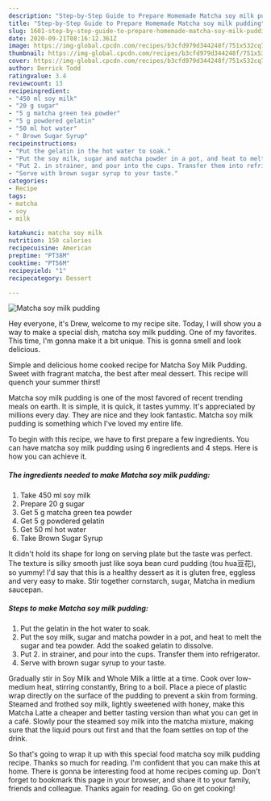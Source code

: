 ```yaml
---
description: "Step-by-Step Guide to Prepare Homemade Matcha soy milk pudding"
title: "Step-by-Step Guide to Prepare Homemade Matcha soy milk pudding"
slug: 1601-step-by-step-guide-to-prepare-homemade-matcha-soy-milk-pudding
date: 2020-09-21T08:16:12.361Z
image: https://img-global.cpcdn.com/recipes/b3cfd979d344248f/751x532cq70/matcha-soy-milk-pudding-recipe-main-photo.jpg
thumbnail: https://img-global.cpcdn.com/recipes/b3cfd979d344248f/751x532cq70/matcha-soy-milk-pudding-recipe-main-photo.jpg
cover: https://img-global.cpcdn.com/recipes/b3cfd979d344248f/751x532cq70/matcha-soy-milk-pudding-recipe-main-photo.jpg
author: Derrick Todd
ratingvalue: 3.4
reviewcount: 13
recipeingredient:
- "450 ml soy milk"
- "20 g sugar"
- "5 g matcha green tea powder"
- "5 g powdered gelatin"
- "50 ml hot water"
- " Brown Sugar Syrup"
recipeinstructions:
- "Put the gelatin in the hot water to soak."
- "Put the soy milk, sugar and matcha powder in a pot, and heat to melt the sugar and tea powder. Add the soaked gelatin to dissolve."
- "Put 2. in strainer, and pour into the cups. Transfer them into refrigerator."
- "Serve with brown sugar syrup to your taste."
categories:
- Recipe
tags:
- matcha
- soy
- milk

katakunci: matcha soy milk 
nutrition: 150 calories
recipecuisine: American
preptime: "PT38M"
cooktime: "PT56M"
recipeyield: "1"
recipecategory: Dessert

---
```



![Matcha soy milk pudding](https://img-global.cpcdn.com/recipes/b3cfd979d344248f/751x532cq70/matcha-soy-milk-pudding-recipe-main-photo.jpg)

Hey everyone, it's Drew, welcome to my recipe site. Today, I will show you a way to make a special dish, matcha soy milk pudding. One of my favorites. This time, I'm gonna make it a bit unique. This is gonna smell and look delicious.

Simple and delicious home cooked recipe for Matcha Soy Milk Pudding. Sweet with fragrant matcha, the best after meal dessert. This recipe will quench your summer thirst!

Matcha soy milk pudding is one of the most favored of recent trending meals on earth. It is simple, it is quick, it tastes yummy. It's appreciated by millions every day. They are nice and they look fantastic. Matcha soy milk pudding is something which I've loved my entire life.


To begin with this recipe, we have to first prepare a few ingredients. You can have matcha soy milk pudding using 6 ingredients and 4 steps. Here is how you can achieve it.

<!--inarticleads1-->

##### The ingredients needed to make Matcha soy milk pudding:

1. Take 450 ml soy milk
1. Prepare 20 g sugar
1. Get 5 g matcha green tea powder
1. Get 5 g powdered gelatin
1. Get 50 ml hot water
1. Take  Brown Sugar Syrup


It didn&#39;t hold its shape for long on serving plate but the taste was perfect. The texture is silky smooth just like soya bean curd pudding (tou hua豆花), so yummy! I&#39;d say that this is a healthy dessert as it is gluten free, eggless and very easy to make. Stir together cornstarch, sugar, Matcha in medium saucepan. 

<!--inarticleads2-->

##### Steps to make Matcha soy milk pudding:

1. Put the gelatin in the hot water to soak.
1. Put the soy milk, sugar and matcha powder in a pot, and heat to melt the sugar and tea powder. Add the soaked gelatin to dissolve.
1. Put 2. in strainer, and pour into the cups. Transfer them into refrigerator.
1. Serve with brown sugar syrup to your taste.


Gradually stir in Soy Milk and Whole Milk a little at a time. Cook over low-medium heat, stirring constantly, Bring to a boil. Place a piece of plastic wrap directly on the surface of the pudding to prevent a skin from forming. Steamed and frothed soy milk, lightly sweetened with honey, make this Matcha Latte a cheaper and better tasting version than what you can get in a café. Slowly pour the steamed soy milk into the matcha mixture, making sure that the liquid pours out first and that the foam settles on top of the drink. 

So that's going to wrap it up with this special food matcha soy milk pudding recipe. Thanks so much for reading. I'm confident that you can make this at home. There is gonna be interesting food at home recipes coming up. Don't forget to bookmark this page in your browser, and share it to your family, friends and colleague. Thanks again for reading. Go on get cooking!
